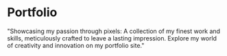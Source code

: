 # Portfolio
"Showcasing my passion through pixels: A collection of my finest work and skills, meticulously crafted to leave a lasting impression. Explore my world of creativity and innovation on my portfolio site."
